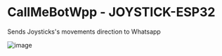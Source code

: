 # CallMeBotWpp - JOYSTICK-ESP32
Sends Joysticks's movements direction to Whatsapp

![image](https://github.com/user-attachments/assets/aeade118-50ae-4edf-97a9-be7b9ed8593f)

